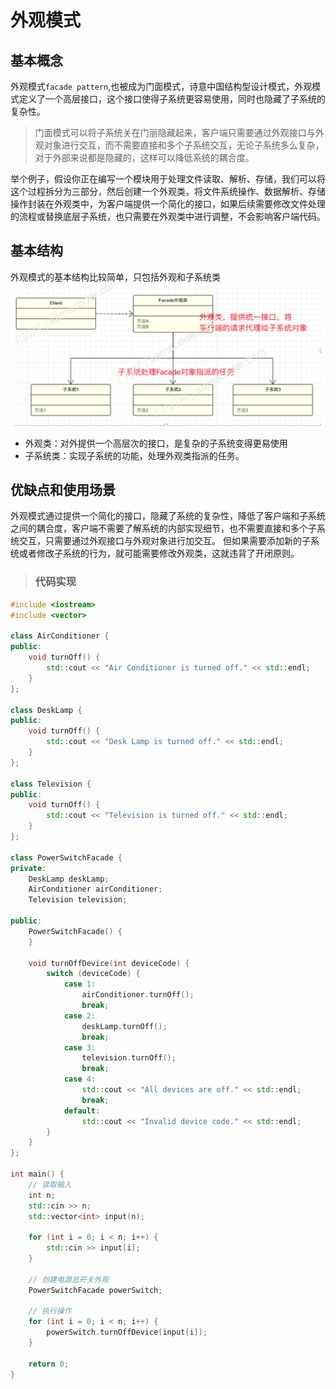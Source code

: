 # 外观模式
## 基本概念
外观模式`facade pattern`,也被成为门面模式，诗意中国结构型设计模式，外观模式定义了一个高层接口，这个接口使得子系统更容易使用，同时也隐藏了子系统的复杂性。
>门面模式可以将子系统关在门丽隐藏起来，客户端只需要通过外观接口与外观对象进行交互，而不需要直接和多个子系统交互，无论子系统多么复杂，对于外部来说都是隐藏的，这样可以降低系统的耦合度。

举个例子，假设你正在编写一个模块用于处理文件读取、解析、存储，我们可以将这个过程拆分为三部分，然后创建一个外观类，将文件系统操作、数据解析、存储操作封装在外观类中，为客户端提供一个简化的接口，如果后续需要修改文件处理的流程或替换底层子系统，也只需要在外观类中进行调整，不会影响客户端代码。

## 基本结构
外观模式的基本结构比较简单，只包括外观和子系统类
![alt text](image.png)
- 外观类：对外提供一个高层次的接口，是复杂的子系统变得更易使用
- 子系统类：实现子系统的功能，处理外观类指派的任务。


## 优缺点和使用场景
外观模式通过提供一个简化的接口，隐藏了系统的复杂性，降低了客户端和子系统之间的耦合度，客户端不需要了解系统的内部实现细节，也不需要直接和多个子系统交互，只需要通过外观接口与外观对象进行加交互。
但如果需要添加新的子系统或者修改子系统的行为，就可能需要修改外观类，这就违背了开闭原则。


>### 代码实现
```c++
#include <iostream>
#include <vector>

class AirConditioner {
public:
    void turnOff() {
        std::cout << "Air Conditioner is turned off." << std::endl;
    }
};

class DeskLamp {
public:
    void turnOff() {
        std::cout << "Desk Lamp is turned off." << std::endl;
    }
};

class Television {
public:
    void turnOff() {
        std::cout << "Television is turned off." << std::endl;
    }
};

class PowerSwitchFacade {
private:
    DeskLamp deskLamp;
    AirConditioner airConditioner;
    Television television;

public:
    PowerSwitchFacade() {
    }

    void turnOffDevice(int deviceCode) {
        switch (deviceCode) {
            case 1:
                airConditioner.turnOff();
                break;
            case 2:
                deskLamp.turnOff();
                break;
            case 3:
                television.turnOff();
                break;
            case 4:
                std::cout << "All devices are off." << std::endl;
                break;
            default:
                std::cout << "Invalid device code." << std::endl;
        }
    }
};

int main() {
    // 读取输入
    int n;
    std::cin >> n;
    std::vector<int> input(n);

    for (int i = 0; i < n; i++) {
        std::cin >> input[i];
    }

    // 创建电源总开关外观
    PowerSwitchFacade powerSwitch;

    // 执行操作
    for (int i = 0; i < n; i++) {
        powerSwitch.turnOffDevice(input[i]);
    }

    return 0;
}



```
